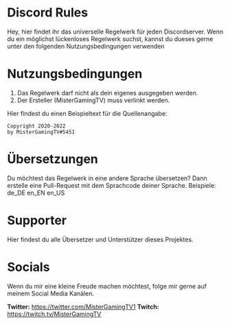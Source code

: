 # Discord Rules

Hey,
hier findet ihr das universelle Regelwerk für jeden Discordserver. 
Wenn du ein möglichst lückenloses Regelwerk suchst, kannst du dueses gerne unter den folgenden Nutzungsbedingungen verwenden 

# Nutzungsbedingungen
1. Das Regelwerk darf nicht als dein eigenes ausgegeben werden.
2. Der Ersteller (MisterGamingTV) muss verlinkt werden.

Hier findest du einen Beispieltext für die Quellenangabe:
```
Copyright 2020-2022
by MisterGamingTV#5451
```

# Übersetzungen
Du möchtest das Regelwerk in eine andere Sprache übersetzen? Dann erstelle eine Pull-Request mit dem Sprachcode deiner Sprache.
Beispiele:
de_DE
en_EN
en_US


# Supporter
Hier findest du alle Übersetzer und Unterstützer dieses Projektes.


# Socials
Wenn du mir eine kleine Freude machen möchtest, folge mir gerne auf meinem Social Media Kanälen.

**Twitter:** https://twitter.com/MisterGamingTV1
**Twitch:** https://twitch.tv/MisterGamingTV
